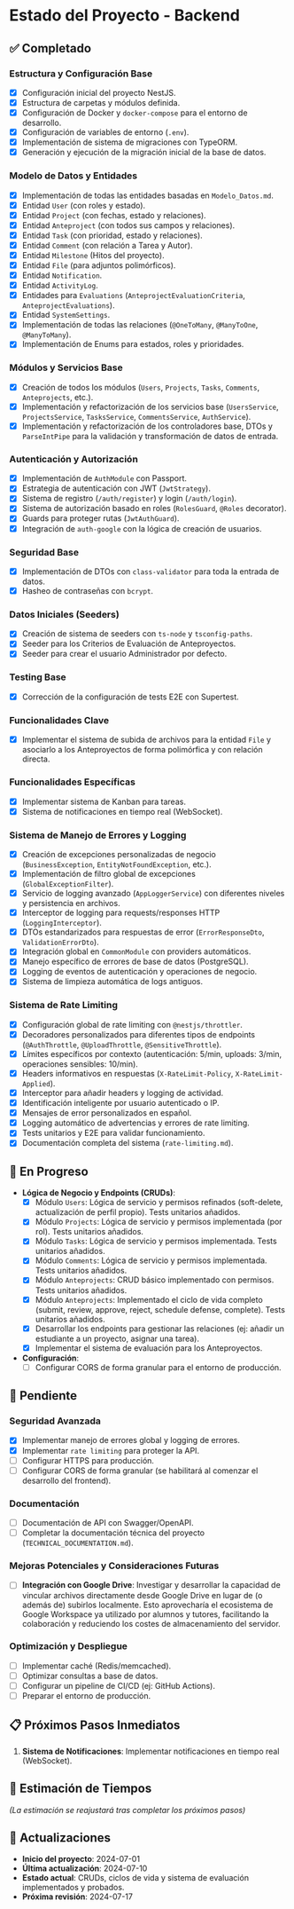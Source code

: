 # Estado del Proyecto - Backend

## ✅ Completado

### Estructura y Configuración Base
- [x] Configuración inicial del proyecto NestJS.
- [x] Estructura de carpetas y módulos definida.
- [x] Configuración de Docker y `docker-compose` para el entorno de desarrollo.
- [x] Configuración de variables de entorno (`.env`).
- [x] Implementación de sistema de migraciones con TypeORM.
- [x] Generación y ejecución de la migración inicial de la base de datos.

### Modelo de Datos y Entidades
- [x] Implementación de todas las entidades basadas en `Modelo_Datos.md`.
- [x] Entidad `User` (con roles y estado).
- [x] Entidad `Project` (con fechas, estado y relaciones).
- [x] Entidad `Anteproject` (con todos sus campos y relaciones).
- [x] Entidad `Task` (con prioridad, estado y relaciones).
- [x] Entidad `Comment` (con relación a Tarea y Autor).
- [x] Entidad `Milestone` (Hitos del proyecto).
- [x] Entidad `File` (para adjuntos polimórficos).
- [x] Entidad `Notification`.
- [x] Entidad `ActivityLog`.
- [x] Entidades para `Evaluations` (`AnteprojectEvaluationCriteria`, `AnteprojectEvaluations`).
- [x] Entidad `SystemSettings`.
- [x] Implementación de todas las relaciones (`@OneToMany`, `@ManyToOne`, `@ManyToMany`).
- [x] Implementación de Enums para estados, roles y prioridades.

### Módulos y Servicios Base
- [x] Creación de todos los módulos (`Users`, `Projects`, `Tasks`, `Comments`, `Anteprojects`, etc.).
- [x] Implementación y refactorización de los servicios base (`UsersService`, `ProjectsService`, `TasksService`, `CommentsService`, `AuthService`).
- [x] Implementación y refactorización de los controladores base, DTOs y `ParseIntPipe` para la validación y transformación de datos de entrada.

### Autenticación y Autorización
- [x] Implementación de `AuthModule` con Passport.
- [x] Estrategia de autenticación con JWT (`JwtStrategy`).
- [x] Sistema de registro (`/auth/register`) y login (`/auth/login`).
- [x] Sistema de autorización basado en roles (`RolesGuard`, `@Roles` decorator).
- [x] Guards para proteger rutas (`JwtAuthGuard`).
- [x] Integración de `auth-google` con la lógica de creación de usuarios.

### Seguridad Base
- [x] Implementación de DTOs con `class-validator` para toda la entrada de datos.
- [x] Hasheo de contraseñas con `bcrypt`.

### Datos Iniciales (Seeders)
- [x] Creación de sistema de seeders con `ts-node` y `tsconfig-paths`.
- [x] Seeder para los Criterios de Evaluación de Anteproyectos.
- [x] Seeder para crear el usuario Administrador por defecto.

### Testing Base
- [x] Corrección de la configuración de tests E2E con Supertest.

### Funcionalidades Clave
- [x] Implementar el sistema de subida de archivos para la entidad `File` y asociarlo a los Anteproyectos de forma polimórfica y con relación directa.

### Funcionalidades Específicas
- [x] Implementar sistema de Kanban para tareas.
- [x] Sistema de notificaciones en tiempo real (WebSocket).

### Sistema de Manejo de Errores y Logging
- [x] Creación de excepciones personalizadas de negocio (`BusinessException`, `EntityNotFoundException`, etc.).
- [x] Implementación de filtro global de excepciones (`GlobalExceptionFilter`).
- [x] Servicio de logging avanzado (`AppLoggerService`) con diferentes niveles y persistencia en archivos.
- [x] Interceptor de logging para requests/responses HTTP (`LoggingInterceptor`).
- [x] DTOs estandarizados para respuestas de error (`ErrorResponseDto`, `ValidationErrorDto`).
- [x] Integración global en `CommonModule` con providers automáticos.
- [x] Manejo específico de errores de base de datos (PostgreSQL).
- [x] Logging de eventos de autenticación y operaciones de negocio.
- [x] Sistema de limpieza automática de logs antiguos.

### Sistema de Rate Limiting
- [x] Configuración global de rate limiting con `@nestjs/throttler`.
- [x] Decoradores personalizados para diferentes tipos de endpoints (`@AuthThrottle`, `@UploadThrottle`, `@SensitiveThrottle`).
- [x] Límites específicos por contexto (autenticación: 5/min, uploads: 3/min, operaciones sensibles: 10/min).
- [x] Headers informativos en respuestas (`X-RateLimit-Policy`, `X-RateLimit-Applied`).
- [x] Interceptor para añadir headers y logging de actividad.
- [x] Identificación inteligente por usuario autenticado o IP.
- [x] Mensajes de error personalizados en español.
- [x] Logging automático de advertencias y errores de rate limiting.
- [x] Tests unitarios y E2E para validar funcionamiento.
- [x] Documentación completa del sistema (`rate-limiting.md`).

## 🚧 En Progreso

- **Lógica de Negocio y Endpoints (CRUDs)**:
  - [x] Módulo `Users`: Lógica de servicio y permisos refinados (soft-delete, actualización de perfil propio). Tests unitarios añadidos.
  - [x] Módulo `Projects`: Lógica de servicio y permisos implementada (por rol). Tests unitarios añadidos.
  - [x] Módulo `Tasks`: Lógica de servicio y permisos implementada. Tests unitarios añadidos.
  - [x] Módulo `Comments`: Lógica de servicio y permisos implementada. Tests unitarios añadidos.
  - [x] Módulo `Anteprojects`: CRUD básico implementado con permisos. Tests unitarios añadidos.
  - [x] Módulo `Anteprojects`: Implementado el ciclo de vida completo (submit, review, approve, reject, schedule defense, complete). Tests unitarios añadidos.
  - [x] Desarrollar los endpoints para gestionar las relaciones (ej: añadir un estudiante a un proyecto, asignar una tarea).
  - [x] Implementar el sistema de evaluación para los Anteproyectos.
- **Configuración**:
  - [ ] Configurar CORS de forma granular para el entorno de producción.

## 📝 Pendiente

### Seguridad Avanzada
- [x] Implementar manejo de errores global y logging de errores.
- [x] Implementar `rate limiting` para proteger la API.
- [ ] Configurar HTTPS para producción.
- [ ] Configurar CORS de forma granular (se habilitará al comenzar el desarrollo del frontend).

### Documentación
- [ ] Documentación de API con Swagger/OpenAPI.
- [ ] Completar la documentación técnica del proyecto (`TECHNICAL_DOCUMENTATION.md`).

### Mejoras Potenciales y Consideraciones Futuras
- [ ] **Integración con Google Drive**: Investigar y desarrollar la capacidad de vincular archivos directamente desde Google Drive en lugar de (o además de) subirlos localmente. Esto aprovecharía el ecosistema de Google Workspace ya utilizado por alumnos y tutores, facilitando la colaboración y reduciendo los costes de almacenamiento del servidor.

### Optimización y Despliegue
- [ ] Implementar caché (Redis/memcached).
- [ ] Optimizar consultas a base de datos.
- [ ] Configurar un pipeline de CI/CD (ej: GitHub Actions).
- [ ] Preparar el entorno de producción.

## 📋 Próximos Pasos Inmediatos

1.  **Sistema de Notificaciones**: Implementar notificaciones en tiempo real (WebSocket).

## 📅 Estimación de Tiempos
*(La estimación se reajustará tras completar los próximos pasos)*

## 🔄 Actualizaciones

- **Inicio del proyecto**: 2024-07-01
- **Última actualización**: 2024-07-10
- **Estado actual**: CRUDs, ciclos de vida y sistema de evaluación implementados y probados.
- **Próxima revisión**: 2024-07-17 